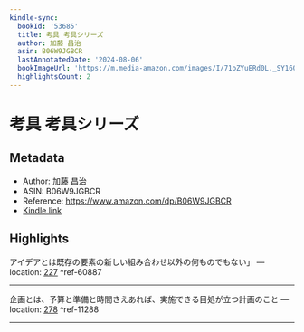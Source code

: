```yaml
---
kindle-sync:
  bookId: '53685'
  title: 考具 考具シリーズ
  author: 加藤 昌治
  asin: B06W9JGBCR
  lastAnnotatedDate: '2024-08-06'
  bookImageUrl: 'https://m.media-amazon.com/images/I/71oZYuERd0L._SY160.jpg'
  highlightsCount: 2
---
```

# 考具 考具シリーズ
## Metadata
* Author: [加藤 昌治](https://www.amazon.comundefined)
* ASIN: B06W9JGBCR
* Reference: https://www.amazon.com/dp/B06W9JGBCR
* [Kindle link](kindle://book?action=open&asin=B06W9JGBCR)

## Highlights
アイデアとは既存の要素の新しい組み合わせ以外の何ものでもない」 — location: [227](kindle://book?action=open&asin=B06W9JGBCR&location=227) ^ref-60887

---
企画とは、予算と準備と時間さえあれば、実施できる目処が立つ計画のこと — location: [278](kindle://book?action=open&asin=B06W9JGBCR&location=278) ^ref-11288

---
